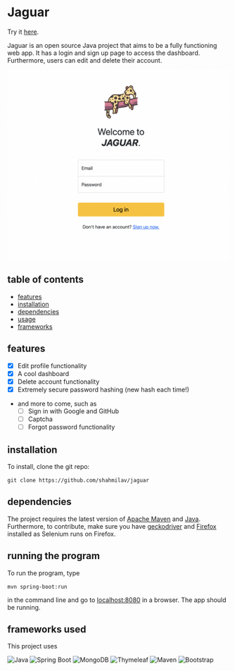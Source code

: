 # Jaguar

Try it [here](http://104.238.134.163:8080/).

Jaguar is an open source Java project that aims to be a fully functioning web app. It has a login and sign up page to
access the dashboard. Furthermore, users can edit and delete their account.


<!-- TODO: Turn image to a link to the website, and make it transparent.) -->

![A screenshot demonstrating the login page.](images/login-screenshot.png)

## table of contents

* [features](#features)
* [installation](#installation)
* [dependencies](#dependencies)
* [usage](#running-the-program)
* [frameworks](#frameworks-used)

## features

* [X] Edit profile functionality
* [X] A cool dashboard
* [X] Delete account functionality
* [X] Extremely secure password hashing (new hash each time!)
* and more to come, such as
    * [ ] Sign in with Google and GitHub
    * [ ] Captcha
    * [ ] Forgot password functionality

## installation

To install, clone the git repo:

```shell
git clone https://github.com/shahmilav/jaguar
```

## dependencies

The project requires the latest version of [Apache Maven](https://maven.apache.org/)
and [Java](https://adoptopenjdk.net/releases.html). Furthermore, to contribute, make sure you
have [geckodriver](https://github.com/mozilla/geckodriver) and [Firefox](https://www.mozilla.org/en-US/firefox/new/)
installed as Selenium runs on Firefox.

## running the program

To run the program, type

```shell
mvn spring-boot:run
``` 

in the command line and go to [localhost:8080](http://localhost:8080) in a browser. The app should be running.

## frameworks used

This project uses


![Java](https://img.shields.io/badge/Java-f0921b?style=for-the-badge&logo=openjdk&logoColor=white)
![Spring Boot](https://img.shields.io/badge/SpringBoot-6db33f?style=for-the-badge&logo=spring&logoColor=white)
![MongoDB](https://img.shields.io/badge/MongoDB-47A248?style=for-the-badge&logo=mongodb&logoColor=white)
![Thymeleaf](https://img.shields.io/badge/Thymeleaf-05F0F?style=for-the-badge&logo=spring&logoColor=white)
![Maven](https://img.shields.io/badge/Maven-C71A36?style=for-the-badge&logo=Apache-maven&logoColor=white)
![Bootstrap](https://img.shields.io/badge/Bootstrap-7952B3?style=for-the-badge&logo=bootstrap&logoColor=white)

